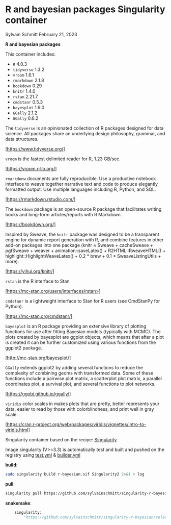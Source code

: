  R and bayesian packages Singularity container 
================
Sylvain Schmitt
February 21, 2023

**R and bayesian packages**

This container includes:


* `R` 4.0.3
* `tidyverse` 1.3.2
* `vroom` 1.6.1
* `rmarkdown` 2.1.8
* `bookdown` 0.29
* `knitr` 1.4.0
* `rstan` 2.21.7
* `cmdstanr` 0.5.3
* `bayesplot` 1.9.0
* `GGally` 2.1.2
* `GGally` 0.6.2

The `tidyverse` is an opinionated collection of R packages designed for
data science. All packages share an underlying design philosophy,
grammar, and data structures.

[https://www.tidyverse.org/]

`vroom` is the fastest delimited reader for R, 1.23 GB/sec.

[https://vroom.r-lib.org/]

`rmarkdonw` documents are fully reproducible. 
Use a productive notebook interface to weave together narrative text and code to produce elegantly formatted output. 
Use multiple languages including R, Python, and SQL.

[https://rmarkdown.rstudio.com/]

The `bookdown` package is an open-source R package that facilitates writing books and long-form articles/reports with R Markdown.

[https://bookdown.org/]

Inspired by Sweave, the `knitr` package was designed to be a transparent engine for dynamic report generation with R, 
and combine features in other add-on packages into one package 
(knitr ≈ Sweave + cacheSweave + pgfSweave + weaver + animation::saveLatex() + R2HTML::RweaveHTML() + highlight::HighlightWeaveLatex() + 0.2 * brew + 0.1 * SweaveListingUtils + more).

[https://yihui.org/knitr/]

`rstan` is the R interface to Stan

[https://mc-stan.org/users/interfaces/rstan>]

`cmdstanr` is a lightweight interface to Stan for R users (see CmdStanPy for Python).

[https://mc-stan.org/cmdstanr/]

`bayesplot`  is an R package providing an extensive library of plotting functions for use after fitting Bayesian models (typically with MCMC).
The plots created by bayesplot are ggplot objects, which means that after a plot is created it can be further customized using various functions from the ggplot2 package.

[http://mc-stan.org/bayesplot/]

`GGally`  extends ggplot2 by adding several functions to reduce the complexity of combining geoms with transformed data. 
Some of these functions include a pairwise plot matrix, a scatterplot plot matrix, a parallel coordinates plot, a survival plot, and several functions to plot networks.

[https://ggobi.github.io/ggally/]

`viridis`  color scales in makes plots that are pretty, better represents your data, easier to read by those with colorblindness, and print well in gray scale.

[https://cran.r-project.org/web/packages/viridis/vignettes/intro-to-viridis.html]

Singularity container based on the recipe: [Singularity](https://github.com/sylvainschmitt/singularity-r-bayesian/blob/main/Singularity)

Image singularity (V\>=3.3) is automatically test and built and pushed
on the registry using
[test.yml](https://github.com/sylvainschmitt/singularity-r-bayesian/blob/main/.github/workflows/test.yml)
&
[builder.yml](https://github.com/sylvainschmitt/singularity-r-bayesian/blob/main/.github/workflows/builder.yml)

**build**:

``` bash
sudo singularity build r-bayesian.sif Singularity2 2>&1 > log
```

**pull**:

``` bash
singularity pull https://github.com/sylvainschmitt/singularity-r-bayesian/releases/download/0.0.4/sylvainschmitt-singularity-r-bayesian.latest.sif
```

**snakemake**:

``` python
    singularity: 
        "https://github.com/sylvainschmitt/singularity-r-bayesian/releases/download/0.0.4/sylvainschmitt-singularity-r-bayesian.latest.sif"
```
